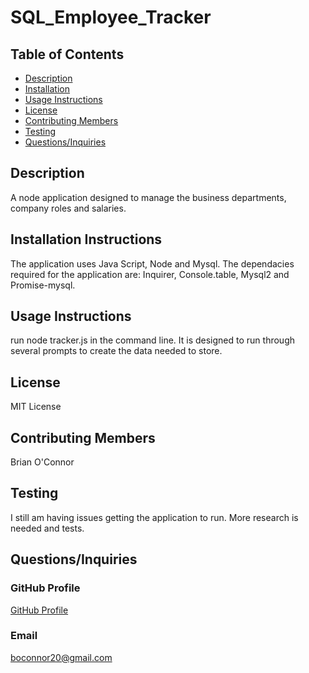 # SQL_Employee_Tracker
  ## Table of Contents
  * [Description](#Description)
  * [Installation](#Installation-Instructions)
  * [Usage Instructions](#Usage-Instructions)
  * [License](#License)
  * [Contributing Members](#Contributing-Members)
  * [Testing](#Testing)    
  * [Questions/Inquiries](#Questions/Inquiries)
  ## Description
  A node application designed to manage the business departments, company roles and salaries.
  ## Installation Instructions 
  The application uses Java Script, Node and Mysql. The dependacies required for the application are: Inquirer, Console.table, Mysql2 and Promise-mysql.
  ## Usage Instructions
  run node tracker.js in the command line. It is designed to run through several prompts to create the data needed to store. 
  ## License
   MIT License
  ## Contributing Members
  Brian O'Connor
  ## Testing 
   I still am having issues getting the application to run. More research is needed and tests. 
  ## Questions/Inquiries 
  ### GitHub Profile
  [GitHub Profile](http://github.com/boconnorb20)
  ### Email
  boconnor20@gmail.com
